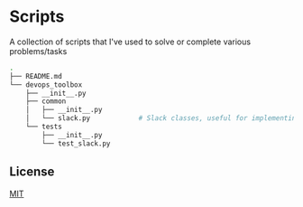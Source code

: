 # Scripts

A collection of scripts that I've used to solve or complete various problems/tasks

```Bash
.
├── README.md
└── devops_toolbox
    ├── __init__.py
    ├── common
    │   ├── __init__.py
    │   └── slack.py            # Slack classes, useful for implementing ChatOps into scripts.
    └── tests
        ├── __init__.py
        └── test_slack.py
```

## License
[MIT](https://choosealicense.com/licenses/mit/)
